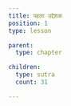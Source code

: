 ```yaml
---
title: पहला उद्देशक
position: 1
type: lesson

parent:
  type: chapter

children:
  type: sutra
  count: 31

---
```

